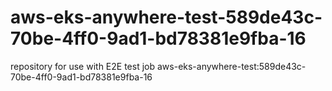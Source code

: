 # aws-eks-anywhere-test-589de43c-70be-4ff0-9ad1-bd78381e9fba-16
repository for use with E2E test job aws-eks-anywhere-test:589de43c-70be-4ff0-9ad1-bd78381e9fba-16
